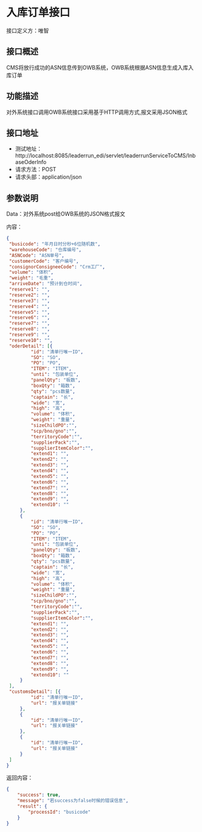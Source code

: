 # 入库订单接口

接口定义方：唯智

## 接口概述

  CMS将放行成功的ASN信息传到OWB系统，OWB系统根据ASN信息生成入库入库订单

## 功能描述

  对外系统接口调用OWB系统接口采用基于HTTP调用方式,报文采用JSON格式
  
## 接口地址  
  
  * 测试地址：http://localhost:8085/leaderrun_edi/servlet/leaderrunServiceToCMS/InbaseOderInfo
  * 请求方法：POST
  * 请求头部：application/json
  
## 参数说明
  
  Data：对外系统post给OWB系统的JSON格式报文 
  
  内容：
   ```json
{
	"busicode": "年月日时分秒+6位随机数",
	"warehouseCode": "仓库编号",
	"ASNCode": "ASN单号",
	"customerCode": "客户编号",
	"consignorConsigneeCode": "Crm工厂",
	"volume": "体积",
	"weight": "毛重",
	"arriveDate": "预计到仓时间",
	"reserve1": "",
	"reserve2": "",
	"reserve3": "",
	"reserve4": "",
	"reserve5": "",
	"reserve6": "",
	"reserve7": "",
	"reserve8": "",
	"reserve9": "",
	"reserve10": "",
	"oderDetail": [{
			"id": "清单行唯一ID",
			"SO": "SO",
			"PO": "PO",
			"ITEM": "ITEM",
			"unti": "包装单位",
			"panelQty": "板数",
			"boxQty": "箱数",
			"qty": "pcs数量",
			"captain": "长",
			"wide": "宽",
			"high": "高",
			"volume": "体积",
			"weight": "重量",
			"sizeChildPO":"",
			"scp/bno/gno":"",
			"territoryCode":"",
			"supplierPack":"",
			"supplierItemColor":"",
			"extend1": "",
			"extend2": "",
			"extend3": "",
			"extend4": "",
			"extend5": "",
			"extend6": "",
			"extend7": "",
			"extend8": "",
			"extend9": "",
			"extend10": ""
		},
		{
			"id": "清单行唯一ID",
			"SO": "SO",
			"PO": "PO",
			"ITEM": "ITEM",
			"unti": "包装单位",
			"panelQty": "板数",
			"boxQty": "箱数",
			"qty": "pcs数量",
			"captain": "长",
			"wide": "宽",
			"high": "高",
			"volume": "体积",
			"weight": "重量",
			"sizeChildPO":"",
			"scp/bno/gno":"",
			"territoryCode":"",
			"supplierPack":"",
			"supplierItemColor":"",
			"extend1": "",
			"extend2": "",
			"extend3": "",
			"extend4": "",
			"extend5": "",
			"extend6": "",
			"extend7": "",
			"extend8": "",
			"extend9": "",
			"extend10": ""
		}
	],
	"customsDetail": [{
			"id": "清单行唯一ID",
			"url": "报关单链接"
		},
		{
			"id": "清单行唯一ID",
			"url": "报关单链接"
		},
		{
			"id": "清单行唯一ID",
			"url": "报关单链接"
		}
	]
}
```
      	 
返回内容：

```json
{
    "success": true,
    "message": "若success为false时候的错误信息",
    "result": {
        "processId": "busicode"
    }
}
```
